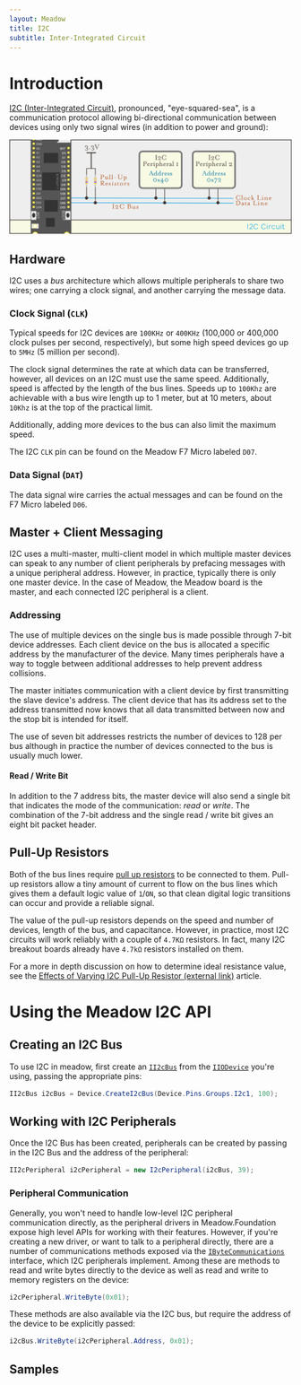 ```yaml
---
layout: Meadow
title: I2C
subtitle: Inter-Integrated Circuit
---
```


# Introduction

[I2C (Inter-Integrated Circuit)](https://en.wikipedia.org/wiki/I%C2%B2C), pronounced, "eye-squared-sea", is a communication protocol allowing bi-directional communication between devices using only two signal wires (in addition to power and ground): 

![](I2C_Circuit.svg)

## Hardware

I2C uses a _bus_ architecture which allows multiple peripherals to share two wires; one carrying a clock signal, and another carrying the message data.

### Clock Signal (`CLK`)

Typical speeds for I2C devices are `100KHz` or `400KHz` (100,000 or 400,000 clock pulses per second, respectively), but some high speed devices go up to `5MHz` (5 million per second).

The clock signal determines the rate at which data can be transferred, however, all devices on an I2C must use the same speed. Additionally, speed is affected by the length of the bus lines. Speeds up to `100Khz` are achievable with a bus wire length up to 1 meter, but at 10 meters, about `10Khz` is at the top of the practical limit.

Additionally, adding more devices to the bus can also limit the maximum speed.

The I2C `CLK` pin can be found on the Meadow F7 Micro labeled `D07`.

### Data Signal (`DAT`)

The data signal wire carries the actual messages and can be found on the F7 Micro labeled `D06`.

## Master + Client Messaging

I2C uses a multi-master, multi-client model in which multiple master devices can speak to any number of client peripherals by prefacing messages with a unique peripheral address. However, in practice, typically there is only one master device. In the case of Meadow, the Meadow board is the master, and each connected I2C peripheral is a client.

### Addressing

The use of multiple devices on the single bus is made possible through 7-bit device addresses. Each client device on the bus is allocated a specific address by the manufacturer of the device. Many times peripherals have a way to toggle between additional addresses to help prevent address collisions.

The master initiates communication with a client device by first transmitting the slave device's address. The client device that has its address set to the address transmitted now knows that all data transmitted between now and the stop bit is intended for itself.

The use of seven bit addresses restricts the number of devices to 128 per bus although in practice the number of devices connected to the bus is usually much lower.

#### Read / Write Bit

In addition to the 7 address bits, the master device will also send a single bit that indicates the mode of the communication: _read_ or _write_. The combination of the 7-bit address and the single read / write bit gives an eight bit packet header.

## Pull-Up Resistors

Both of the bus lines require [pull up resistors](http://127.0.0.1:4002/Hardware/Tutorials/Electronics/Part4/PullUp_PullDown_Resistors/) to be connected to them. Pull-up resistors allow a tiny amount of current to flow on the bus lines which gives them a default logic value of `1`/`ON`, so that clean digital logic transitions can occur and provide a reliable signal.

The value of the pull-up resistors depends on the speed and number of devices, length of the bus, and capacitance. However, in practice, most I2C circuits will work reliably with a couple of `4.7KΩ` resistors. In fact, many I2C breakout boards already have `4.7kΩ` resistors installed on them.

For a more in depth discussion on how to determine ideal resistance value, see the [Effects of Varying I2C Pull-Up Resistor (external link)](http://dsscircuits.com/articles/effects-of-varying-i2c-pull-up-resistors) article.

# Using the Meadow I2C API

## Creating an I2C Bus

To use I2C in meadow, first create an [`II2cBus`](/docs/api/Meadow/Meadow.Hardware.II2cBus.html) from the [`IIODevice`](/docs/api/Meadow/Meadow.Hardware.IIODevice.html) you're using, passing the appropriate pins:

```csharp
II2cBus i2cBus = Device.CreateI2cBus(Device.Pins.Groups.I2c1, 100);
```

## Working with I2C Peripherals

Once the I2C Bus has been created, peripherals can be created by passing in the I2C Bus and the address of the peripheral:

```csharp
II2cPeripheral i2cPeripheral = new I2cPeripheral(i2cBus, 39);
```

### Peripheral Communication

Generally, you won't need to handle low-level I2C peripheral communication directly, as the peripheral drivers in Meadow.Foundation expose high level APIs for working with their features. However, if you're creating a new driver, or want to talk to a peripheral directly, there are a number of communications methods exposed via the [`IByteCommunications`](/docs/api/Meadow/Meadow.Hardware.IByteCommunications.html) interface, which I2C peripherals implement. Among these are methods to read and write bytes directly to the device as well as read and write to memory registers on the device:

```csharp
i2cPeripheral.WriteByte(0x01);
```

These methods are also available via the I2C bus, but require the address of the device to be explicitly passed:

```csharp
i2cBus.WriteByte(i2cPeripheral.Address, 0x01);
```

## Samples



